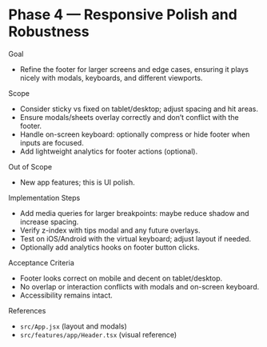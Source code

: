 # Phase 4 — Responsive Polish and Robustness

Goal
- Refine the footer for larger screens and edge cases, ensuring it plays nicely with modals, keyboards, and different viewports.

Scope
- Consider sticky vs fixed on tablet/desktop; adjust spacing and hit areas.
- Ensure modals/sheets overlay correctly and don’t conflict with the footer.
- Handle on-screen keyboard: optionally compress or hide footer when inputs are focused.
- Add lightweight analytics for footer actions (optional).

Out of Scope
- New app features; this is UI polish.

Implementation Steps
- Add media queries for larger breakpoints: maybe reduce shadow and increase spacing.
- Verify z-index with tips modal and any future overlays.
- Test on iOS/Android with the virtual keyboard; adjust layout if needed.
- Optionally add analytics hooks on footer button clicks.

Acceptance Criteria
- Footer looks correct on mobile and decent on tablet/desktop.
- No overlap or interaction conflicts with modals and on-screen keyboard.
- Accessibility remains intact.

References
- `src/App.jsx` (layout and modals)
- `src/features/app/Header.tsx` (visual reference)
